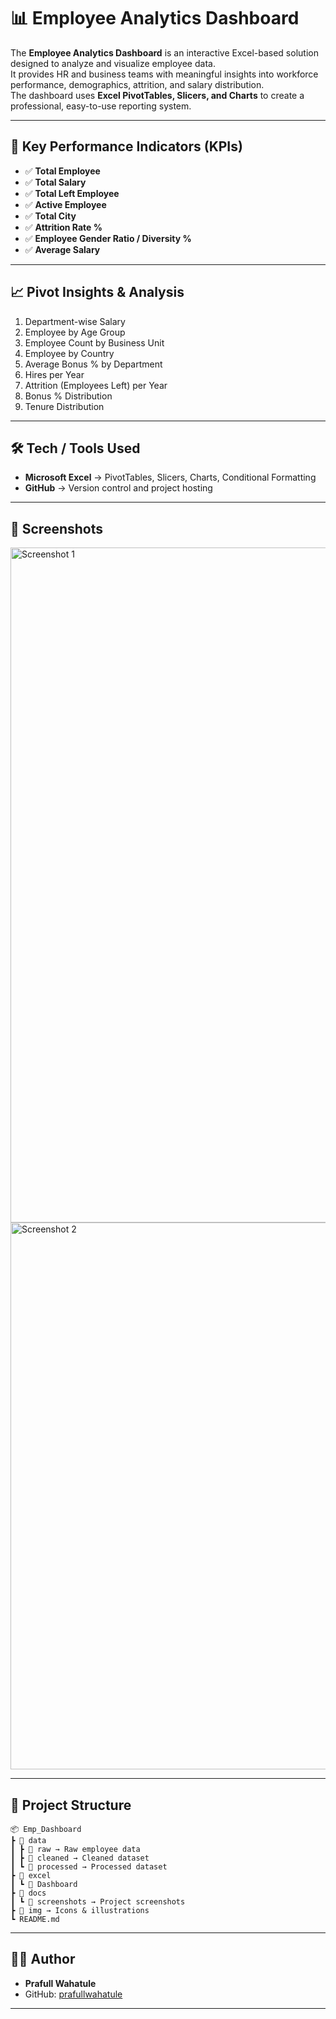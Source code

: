 # 📊 Employee Analytics Dashboard

The **Employee Analytics Dashboard** is an interactive Excel-based solution designed to analyze and visualize employee data.  
It provides HR and business teams with meaningful insights into workforce performance, demographics, attrition, and salary distribution.  
The dashboard uses **Excel PivotTables, Slicers, and Charts** to create a professional, easy-to-use reporting system.

---

## 🚀 Key Performance Indicators (KPIs)

- ✅ **Total Employee**  
- ✅ **Total Salary**  
- ✅ **Total Left Employee**  
- ✅ **Active Employee**  
- ✅ **Total City**  
- ✅ **Attrition Rate %**  
- ✅ **Employee Gender Ratio / Diversity %**  
- ✅ **Average Salary**  

---

## 📈 Pivot Insights & Analysis

1. Department-wise Salary  
2. Employee by Age Group  
3. Employee Count by Business Unit  
4. Employee by Country  
5. Average Bonus % by Department  
6. Hires per Year  
7. Attrition (Employees Left) per Year  
8. Bonus % Distribution  
9. Tenure Distribution  

---

## 🛠️ Tech / Tools Used

- **Microsoft Excel** → PivotTables, Slicers, Charts, Conditional Formatting  
- **GitHub** → Version control and project hosting  

---

## 📸 Screenshots

<img width="1920" height="1080" alt="Screenshot 1" src="https://github.com/user-attachments/assets/31b59c1a-be76-46c4-a173-f78f042e154a" />

<img width="1650" height="875" alt="Screenshot 2" src="https://github.com/user-attachments/assets/a1d67dcd-4b85-4b2a-a53c-1cc877469b93" />

---

## 📂 Project Structure
```
📦 Emp_Dashboard
┣ 📂 data
┃ ┣ 📂 raw → Raw employee data
┃ ┣ 📂 cleaned → Cleaned dataset
┃ ┗ 📂 processed → Processed dataset
┣ 📂 excel
┃ ┗ 📂 Dashboard
┣ 📂 docs
┃ ┗ 📂 screenshots → Project screenshots
┣ 📂 img → Icons & illustrations
┗ README.md
```


---

## 👨‍💻 Author

- **Prafull Wahatule**  
- GitHub: [prafullwahatule](https://github.com/prafullwahatule)  

---
